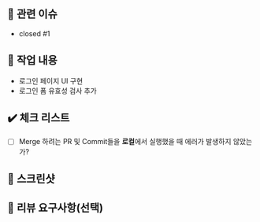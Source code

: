 <!-- PR 제목은 "[태그/#이슈번호] 작업 내용 요약" 으로 작성해주세요 -->
<!-- ex) [feat/#1] 로그인 페이지 UI 구현 -->

## 🚀 관련 이슈

<!-- 관련있는 이슈 번호(#000)을 적어주세요.
  해당 pull request merge와 함께 이슈를 닫으려면 closed #Issue_number를 적어주세요 -->

- closed #1

## 📝 작업 내용

<!-- 이번 PR에서 작업한 내용을 간략히 설명해주세요(이미지 첨부 가능) -->

- 로그인 페이지 UI 구현
- 로그인 폼 유효성 검사 추가

## ✔️ 체크 리스트

- [ ] Merge 하려는 PR 및 Commit들을 **로컬**에서 실행했을 때 에러가 발생하지 않았는가?

## 📸 스크린샷

<!-- 스크린샷을 첨부해주세요 -->

## 💬 리뷰 요구사항(선택)

<!--리뷰어가 특별히 봐주었으면 하는 부분이 있다면 작성해주세요-->
<!--ex) 메서드 XXX의 이름을 더 잘 짓고 싶은데 혹시 좋은 명칭이 있을까요?-->
